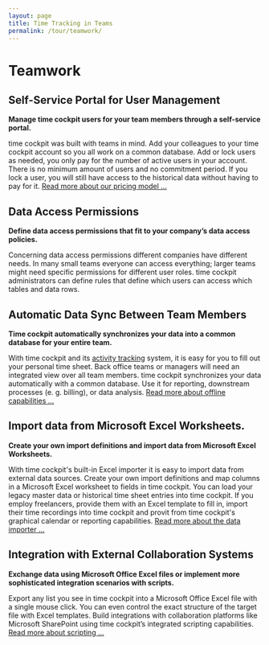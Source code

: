 ```yaml
---
layout: page
title: Time Tracking in Teams
permalink: /tour/teamwork/
---
```


<h1 xmlns="http://www.w3.org/1999/xhtml">Teamwork
		</h1><div class="tour" xmlns="http://www.w3.org/1999/xhtml">
  <div class="row">
    <div class="col-sm-12 col-md-6">
      <h2>Self-Service Portal for User Management
				</h2>
      <p>
        <strong>Manage time cockpit users for your team members through a self-service portal.</strong>
      </p>
      <p>time cockpit was built with teams in mind. Add your colleagues to your time cockpit account so you all work on a common database. Add or lock users as needed, you only pay for the number of active users in your account. There is no minimum amount of users and no commitment period. If you lock a user, you will still have access to the historical data without having to pay for it. <a href="{{site.baseurl}}/preis/preis/">Read more about our pricing model ...</a></p>
    </div>
    <div class="col-sm-12 col-md-6">
      <f:function name="Composite.Media.ImageGallery.Slimbox2" xmlns:f="http://www.composite.net/ns/function/1.0">
        <f:param name="MediaImage" value="MediaArchive:1f7730ad-9f3c-4100-a954-5456633371d2" />
        <f:param name="GroupName" value=" page" />
      </f:function>
    </div>
  </div>
  <div class="row">
    <div class="col-sm-12 col-md-6">
      <h2>Data Access Permissions
				</h2>
      <p>
        <strong>Define data access permissions that fit to your company’s data access policies.</strong>
      </p>
      <p>Concerning data access permissions different companies have different needs. In many small teams everyone can access everything; larger teams might need specific permissions for different user roles. time cockpit administrators can define rules that define which users can access which tables and data rows.
				</p>
    </div>
    <div class="col-sm-12 col-md-6">
      <f:function name="Composite.Media.ImageGallery.Slimbox2" xmlns:f="http://www.composite.net/ns/function/1.0">
        <f:param name="MediaImage" value="MediaArchive:0309ad8b-152d-4451-a29c-e86ad50d9ffe" />
        <f:param name="GroupName" value=" page" />
      </f:function>
    </div>
  </div>
  <div class="row">
    <div class="col-sm-12 col-md-6">
      <h2>Automatic Data Sync Between Team Members
				</h2>
      <p>
        <strong>Time cockpit automatically synchronizes your data into a common database for your entire team.</strong>
      </p>
      <p>With time cockpit and its <a href="{{site.baseurl}}/tour/grafischer-kalender/">activity tracking</a> system, it is easy for you to fill out your personal time sheet. Back office teams or managers will need an integrated view over all team members. time cockpit synchronizes your data automatically with a common database. Use it for reporting, downstream processes (e. g. billing), or data analysis. <a href="{{site.baseurl}}/tour/online-und-offline/">Read more about offline capabilities ...</a></p>
    </div>
    <div class="col-sm-12 col-md-6">
      <f:function name="Composite.Media.ImageGallery.Slimbox2" xmlns:f="http://www.composite.net/ns/function/1.0">
        <f:param name="MediaImage" value="MediaArchive:69edbb96-623c-4044-a212-dcf5e4d3ff84" />
        <f:param name="GroupName" value=" page" />
      </f:function>
    </div>
  </div>
  <div class="row">
    <div class="col-sm-12 col-md-6">
      <h2>Import data from Microsoft Excel Worksheets.
				</h2>
      <p>
        <strong>Create your own import definitions and import data from Microsoft Excel Worksheets.</strong>
      </p>
      <p>With time cockpit's built-in Excel importer it is easy to import data from external data sources. Create your own import definitions and map columns in a Microsoft Excel worksheet to fields in time cockpit. You can load your legacy master data or historical time sheet entries into time cockpit. If you employ freelancers, provide them with an Excel template to fill in, import their time recordings into time cockpit and provit from time cockpit's graphical calendar or reporting capabilities. <a href="http://help.timecockpit.com/?topic=html/ee560e49-e503-4d80-9167-2e6533f50dbe.htm" title="Data Importer" target="_blank">Read more about the data importer ...</a></p>
    </div>
    <div class="col-sm-12 col-md-6">
      <f:function name="Composite.Media.ImageGallery.Slimbox2" xmlns:f="http://www.composite.net/ns/function/1.0">
        <f:param name="MediaImage" value="MediaArchive:e33fc7cb-903a-406b-a4c0-d53e557db07d" />
        <f:param name="GroupName" value=" page" />
      </f:function>
    </div>
  </div>
  <div class="row">
    <div class="col-sm-12 col-md-6">
      <h2>Integration with External Collaboration Systems
				</h2>
      <p>
        <strong>Exchange data using Microsoft Office Excel files or implement more sophisticated integration scenarios with scripts.</strong>
      </p>
      <p>Export any list you see in time cockpit into a Microsoft Office Excel file with a single mouse click. You can even control the exact structure of the target file with Excel templates. Build integrations with collaboration platforms like Microsoft SharePoint using time cockpit’s integrated scripting capabilities. <a href="{{site.baseurl}}/tour/erweiterbarkeit/">Read more about scripting ...</a></p>
    </div>
    <div class="col-sm-12 col-md-6">
      <f:function name="Composite.Media.ImageGallery.Slimbox2" xmlns:f="http://www.composite.net/ns/function/1.0">
        <f:param name="MediaImage" value="MediaArchive:b872a5d2-2647-4699-97fe-570695a4092d" />
        <f:param name="GroupName" value=" page" />
      </f:function>
    </div>
  </div>
</div>